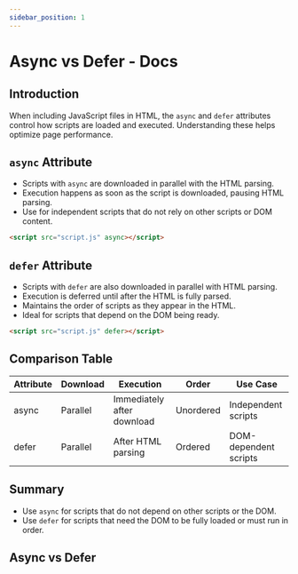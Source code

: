 ```yaml
---
sidebar_position: 1
---
```



# Async vs Defer - Docs

## Introduction

When including JavaScript files in HTML, the `async` and `defer` attributes control how scripts are loaded and executed. Understanding these helps optimize page performance.

## `async` Attribute

- Scripts with `async` are downloaded in parallel with the HTML parsing.
- Execution happens as soon as the script is downloaded, pausing HTML parsing.
- Use for independent scripts that do not rely on other scripts or DOM content.

```html
<script src="script.js" async></script>
```

## `defer` Attribute

- Scripts with `defer` are also downloaded in parallel with HTML parsing.
- Execution is deferred until after the HTML is fully parsed.
- Maintains the order of scripts as they appear in the HTML.
- Ideal for scripts that depend on the DOM being ready.

```html
<script src="script.js" defer></script>
```

## Comparison Table

| Attribute | Download | Execution | Order | Use Case |
|-----------|----------|-----------|-------|----------|
| async     | Parallel | Immediately after download | Unordered | Independent scripts |
| defer     | Parallel | After HTML parsing | Ordered | DOM-dependent scripts |

## Summary

- Use `async` for scripts that do not depend on other scripts or the DOM.
- Use `defer` for scripts that need the DOM to be fully loaded or must run in order.

## Async vs Defer